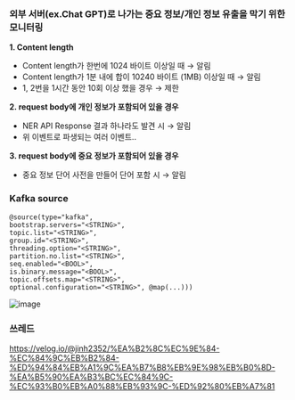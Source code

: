 ### 외부 서버(ex.Chat GPT)로 나가는 중요 정보/개인 정보 유출을 막기 위한 모니터링
**1. Content length**    
- Content length가 한번에 1024 바이트 이상일 때 → 알림    
- Content length가 1분 내에 합이 10240 바이트 (1MB) 이상일 때 → 알림    
- 1, 2번을 1시간 동안 10회 이상 했을 경우 → 제한

**2. request body에 개인 정보가 포함되어 있을 경우**
- NER API Response 결과 하나라도 발견 시 → 알림
- 위 이벤트로 파생되는 여러 이벤트..

**3. request body에 중요 정보가 포함되어 있을 경우**
- 중요 정보 단어 사전을 만들어 단어 포함 시 → 알림


### Kafka source
```
@source(type="kafka", 
bootstrap.servers="<STRING>", 
topic.list="<STRING>", 
group.id="<STRING>", 
threading.option="<STRING>", 
partition.no.list="<STRING>", 
seq.enabled="<BOOL>", 
is.binary.message="<BOOL>", 
topic.offsets.map="<STRING>", 
optional.configuration="<STRING>", @map(...)))
```
![image](https://github.com/leehansori/Fasoo_BigData/assets/109563345/fe5cb69a-8ecd-423d-b6b5-26dce7f76392)


### 쓰레드
https://velog.io/@jinh2352/%EA%B2%8C%EC%9E%84-%EC%84%9C%EB%B2%84-%ED%94%84%EB%A1%9C%EA%B7%B8%EB%9E%98%EB%B0%8D-%EA%B5%90%EA%B3%BC%EC%84%9C-%EC%93%B0%EB%A0%88%EB%93%9C-%ED%92%80%EB%A7%81 
